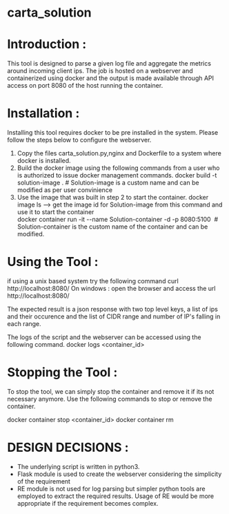 # carta_solution

Introduction :
==============

This tool is designed to parse a given log file and aggregate the metrics around incoming client ips. The job is hosted on a webserver and containerized using docker and the output is made available through API access on port 8080 of the host running the container. 

Installation :
==============

Installing this tool requires docker to be pre installed in the system. Please follow the steps below to configure the webserver.

1) Copy the files carta_solution.py,nginx and Dockerfile to a system where docker is installed.
2) Build the docker image using the following commands from a user who is authorized to issue docker management commands.
docker build -t solution-image .				# Solution-image is a custom name and can be modified as per user convinience
3) Use the image that was built in step 2 to start the container.
docker image ls		--> get the image id for Solution-image  from this command and use it to start the container   
docker container run -it --name Solution-container -d -p 8080:5100 <Image Id>			# Solution-container is the custom name of the container and can be modified.

Using the Tool :
================

if using a unix based system try the following command
curl http://localhost:8080/
On windows :
open the browser and access the url http://localhost:8080/

The expected result is a json response with two top level keys, a list of ips and their occurence and the list of CIDR range and number of IP's falling in each range.

The logs of the script and the webserver  can be accessed using the following command. 
docker logs <container_id>

Stopping the Tool :
===================
To stop the tool, we can simply stop the container and remove it if its not necessary anymore. Use the following commands to stop or remove the container.

docker container stop <container_id>
docker container rm <containerId>

DESIGN DECISIONS :
==================

* The underlying script is written in python3.
* Flask module is used to create the webserver considering the simplicity of the requirement
* RE module is not used for log parsing but simpler python tools are employed to extract the required results. Usage of RE would be more appropriate if the requirement becomes complex.






